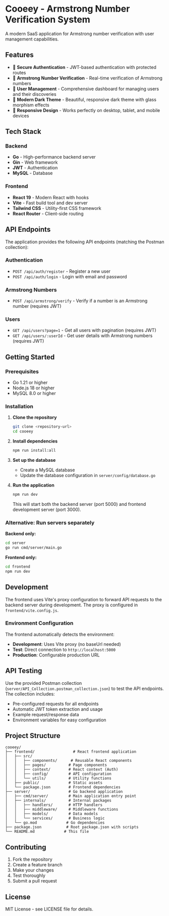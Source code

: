 # Cooeey - Armstrong Number Verification System

A modern SaaS application for Armstrong number verification with user management capabilities.

## Features

- 🔐 **Secure Authentication** - JWT-based authentication with protected routes
- 🔢 **Armstrong Number Verification** - Real-time verification of Armstrong numbers
- 👥 **User Management** - Comprehensive dashboard for managing users and their discoveries
- 🎨 **Modern Dark Theme** - Beautiful, responsive dark theme with glass morphism effects
- 📱 **Responsive Design** - Works perfectly on desktop, tablet, and mobile devices

## Tech Stack

### Backend
- **Go** - High-performance backend server
- **Gin** - Web framework
- **JWT** - Authentication
- **MySQL** - Database

### Frontend
- **React 19** - Modern React with hooks
- **Vite** - Fast build tool and dev server
- **Tailwind CSS** - Utility-first CSS framework
- **React Router** - Client-side routing

## API Endpoints

The application provides the following API endpoints (matching the Postman collection):

### Authentication
- `POST /api/auth/register` - Register a new user
- `POST /api/auth/login` - Login with email and password

### Armstrong Numbers
- `POST /api/armstrong/verify` - Verify if a number is an Armstrong number (requires JWT)

### Users
- `GET /api/users?page=1` - Get all users with pagination (requires JWT)
- `GET /api/users/:userId` - Get user details with Armstrong numbers (requires JWT)

## Getting Started

### Prerequisites
- Go 1.21 or higher
- Node.js 18 or higher
- MySQL 8.0 or higher

### Installation

1. **Clone the repository**
   ```bash
   git clone <repository-url>
   cd cooeey
   ```

2. **Install dependencies**
   ```bash
   npm run install:all
   ```

3. **Set up the database**
   - Create a MySQL database
   - Update the database configuration in `server/config/database.go`

4. **Run the application**
   ```bash
   npm run dev
   ```

   This will start both the backend server (port 5000) and frontend development server (port 3000).

### Alternative: Run servers separately

**Backend only:**
```bash
cd server
go run cmd/server/main.go
```

**Frontend only:**
```bash
cd frontend
npm run dev
```

## Development

The frontend uses Vite's proxy configuration to forward API requests to the backend server during development. The proxy is configured in `frontend/vite.config.js`.

### Environment Configuration

The frontend automatically detects the environment:
- **Development**: Uses Vite proxy (no baseUrl needed)
- **Test**: Direct connection to `http://localhost:5000`
- **Production**: Configurable production URL

## API Testing

Use the provided Postman collection (`server/API_Collection.postman_collection.json`) to test the API endpoints. The collection includes:

- Pre-configured requests for all endpoints
- Automatic JWT token extraction and usage
- Example request/response data
- Environment variables for easy configuration

## Project Structure

```
cooeey/
├── frontend/                 # React frontend application
│   ├── src/
│   │   ├── components/      # Reusable React components
│   │   ├── pages/          # Page components
│   │   ├── context/        # React context (Auth)
│   │   ├── config/         # API configuration
│   │   └── utils/          # Utility functions
│   ├── public/             # Static assets
│   └── package.json        # Frontend dependencies
├── server/                 # Go backend application
│   ├── cmd/server/         # Main application entry point
│   ├── internals/          # Internal packages
│   │   ├── handlers/       # HTTP handlers
│   │   ├── middleware/     # Middleware functions
│   │   ├── models/         # Data models
│   │   └── services/       # Business logic
│   └── go.mod             # Go dependencies
├── package.json           # Root package.json with scripts
└── README.md             # This file
```

## Contributing

1. Fork the repository
2. Create a feature branch
3. Make your changes
4. Test thoroughly
5. Submit a pull request

## License

MIT License - see LICENSE file for details.
